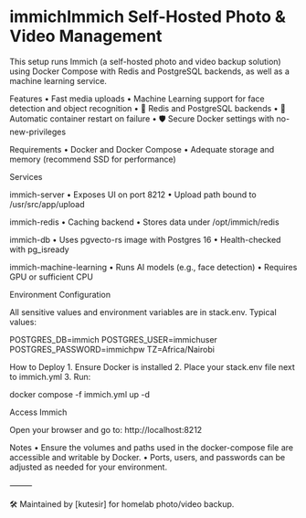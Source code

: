 # immichImmich Self-Hosted Photo & Video Management

This setup runs Immich (a self-hosted photo and video backup solution) using Docker Compose with Redis and PostgreSQL backends, as well as a machine learning service.

Features
	•	Fast media uploads
	•	Machine Learning support for face detection and object recognition
	•	🧩 Redis and PostgreSQL backends
	•	🔁 Automatic container restart on failure
	•	🛡️ Secure Docker settings with no-new-privileges

Requirements
	•	Docker and Docker Compose
	•	Adequate storage and memory (recommend SSD for performance)

Services

immich-server
	•	Exposes UI on port 8212
	•	Upload path bound to /usr/src/app/upload

immich-redis
	•	Caching backend
	•	Stores data under /opt/immich/redis

immich-db
	•	Uses pgvecto-rs image with Postgres 16
	•	Health-checked with pg_isready

immich-machine-learning
	•	Runs AI models (e.g., face detection)
	•	Requires GPU or sufficient CPU

Environment Configuration

All sensitive values and environment variables are in stack.env. Typical values:

POSTGRES_DB=immich
POSTGRES_USER=immichuser
POSTGRES_PASSWORD=immichpw
TZ=Africa/Nairobi

How to Deploy
	1.	Ensure Docker is installed
	2.	Place your stack.env file next to immich.yml
	3.	Run:

docker compose -f immich.yml up -d



Access Immich

Open your browser and go to: http://localhost:8212

Notes
	•	Ensure the volumes and paths used in the docker-compose file are accessible and writable by Docker.
	•	Ports, users, and passwords can be adjusted as needed for your environment.

⸻

🛠 Maintained by [kutesir] for homelab photo/video backup.

